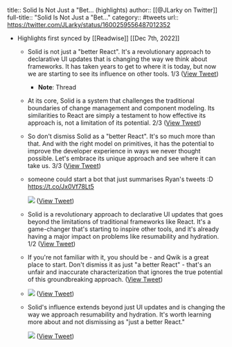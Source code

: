 title:: Solid Is Not Just a "Bet... (highlights)
author:: [[@JLarky on Twitter]]
full-title:: "Solid Is Not Just a "Bet..."
category:: #tweets
url:: https://twitter.com/JLarky/status/1600259556487012352

- Highlights first synced by [[Readwise]] [[Dec 7th, 2022]]
	- Solid is not just a "better React". It's a revolutionary approach to declarative UI updates that is changing the way we think about frameworks. It has taken years to get to where it is today, but now we are starting to see its influence on other tools. 1/3 ([View Tweet](https://twitter.com/JLarky/status/1600259556487012352))
		- **Note**: Thread
	- At its core, Solid is a system that challenges the traditional boundaries of change management and component modeling. Its similarities to React are simply a testament to how effective its approach is, not a limitation of its potential. 2/3 ([View Tweet](https://twitter.com/JLarky/status/1600259557670129664))
	- So don't dismiss Solid as a "better React". It's so much more than that. And with the right model on primitives, it has the potential to improve the developer experience in ways we never thought possible. Let's embrace its unique approach and see where it can take us. 3/3 ([View Tweet](https://twitter.com/JLarky/status/1600259558688976896))
	- someone could start a bot that just summarises Ryan's tweets :D https://t.co/Jx0Vf78Lt5 
	  
	  ![](https://pbs.twimg.com/media/FjVDOGDVsAA3Jhu.png) ([View Tweet](https://twitter.com/JLarky/status/1600259559976685568))
	- Solid is a revolutionary approach to declarative UI updates that goes beyond the limitations of traditional frameworks like React. It's a game-changer that's starting to inspire other tools, and it's already having a major impact on problems like resumability and hydration.  1/2 ([View Tweet](https://twitter.com/JLarky/status/1600259561637941248))
	- If you're not familiar with it, you should be - and Qwik is a great place to start. Don't dismiss it as just "a better React" - that's an unfair and inaccurate characterization that ignores the true potential of this groundbreaking approach. ([View Tweet](https://twitter.com/JLarky/status/1600259562749108224))
	- ![](https://pbs.twimg.com/media/FjVDXKcUYAE7qZm.png) ([View Tweet](https://twitter.com/JLarky/status/1600259563751583744))
	- Solid's influence extends beyond just UI updates and is changing the way we approach resumability and hydration. It's worth learning more about and not dismissing as "just a better React." 
	  
	  ![](https://pbs.twimg.com/media/FjVFBAGVsAAWGmC.png) ([View Tweet](https://twitter.com/JLarky/status/1600261160791482368))